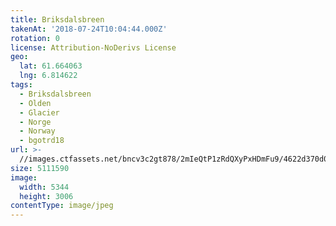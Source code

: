 ```yaml
---
title: Briksdalsbreen
takenAt: '2018-07-24T10:04:44.000Z'
rotation: 0
license: Attribution-NoDerivs License
geo:
  lat: 61.664063
  lng: 6.814622
tags:
  - Briksdalsbreen
  - Olden
  - Glacier
  - Norge
  - Norway
  - bgotrd18
url: >-
  //images.ctfassets.net/bncv3c2gt878/2mIeQtP1zRdQXyPxHDmFu9/4622d370d082e77be3296af723417ff4/briksdalsbreen_42955717665_o
size: 5111590
image:
  width: 5344
  height: 3006
contentType: image/jpeg
---
```


